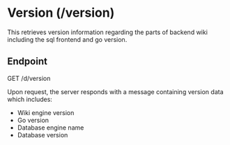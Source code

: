 # Version (/version)

This retrieves version information regarding the parts of backend wiki including the sql frontend and go version.

## Endpoint

GET /d/version

Upon request, the server responds with a message containing version data which includes:

- Wiki engine version
- Go version
- Database engine name
- Database version
